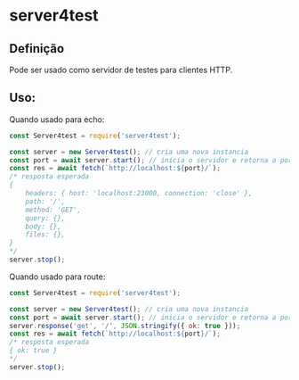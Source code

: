 # server4test

## Definição
Pode ser usado como servidor de testes para clientes HTTP.

## Uso:

Quando usado para echo:

```js
const Server4test = require('server4test');

const server = new Server4test(); // cria uma nova instancia
const port = await server.start(); // inicia o servidor e retorna a porta usada
const res = await fetch(`http://localhost:${port}/`);
/* resposta esperada
{
    headers: { host: 'localhost:23000, connection: 'close' },
    path: '/',
    method: 'GET',
    query: {},
    body: {},
    files: {},
}
*/
server.stop();
```


Quando usado para route:

```js
const Server4test = require('server4test');

const server = new Server4test(); // cria uma nova instancia
const port = await server.start(); // inicia o servidor e retorna a porta usada
server.response('get', '/', JSON.stringify({ ok: true }));
const res = await fetch(`http://localhost:${port}/`);
/* resposta esperada
{ ok: true }
*/
server.stop();
```
